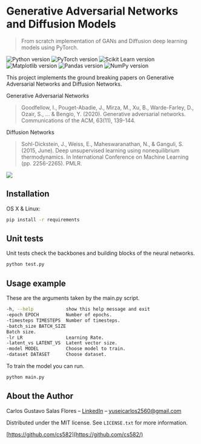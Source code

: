 # Generative Adversarial Networks and Diffusion Models
> From scratch implementation of GANs and Diffusion deep learning models using PyTorch.

![Python version][python-image]
![PyTorch version][pytorch-image]
![Scikit Learn version][scikit-learn-image]
![Matplotlib version][matplotlib-image]
![Pandas version][pandas-image]
![NumPy version][numpy-image]

This project implements the ground breaking papers on Generative Adversarial Networks and Diffusion Networks.

Generative Adversarial Networks
> Goodfellow, I., Pouget-Abadie, J., Mirza, M., Xu, B., Warde-Farley, D., Ozair, S., ... & Bengio, Y. (2020). Generative adversarial networks. Communications of the ACM, 63(11), 139-144.

Diffusion Networks
> Sohl-Dickstein, J., Weiss, E., Maheswaranathan, N., & Ganguli, S. (2015, June). Deep unsupervised learning using nonequilibrium thermodynamics. In International Conference on Machine Learning (pp. 2256-2265). PMLR.

![](header.png)

## Installation

OS X & Linux:

```sh
pip install -r requirements
```

## Unit tests

Unit tests check the backbones and building blocks of the neural networks.

```sh
python test.py
```


## Usage example

These are the arguments taken by the main.py script.

```sh
-h, --help            show this help message and exit
-epoch EPOCH          Number of epochs.
-timesteps TIMESTEPS  Number of timesteps.
-batch_size BATCH_SIZE
Batch size.
-lr LR                Learning Rate.
-latent_vs LATENT_VS  Latent vector size.
-model MODEL          Choose model to train.
-dataset DATASET      Choose dataset.
```

To train the model you can run.

```sh
python main.py
```


## About the Author

Carlos Gustavo Salas Flores – [LinkedIn](https://www.linkedin.com/in/carlosgustavosalas/) – yuseicarlos2560@gmail.com

Distributed under the MIT license. See ``LICENSE.txt`` for more information.

[https://github.com/cs582](https://github.com/cs582/)


<!-- Markdown link & img dfn's -->
[python-image]: https://img.shields.io/badge/Python-3.8.5-blue?style=flat-square]
[pytorch-image]: https://img.shields.io/badge/PyTorch-1.9.0-orange?style=flat-square]
[scikit-learn-image]: https://img.shields.io/badge/scikit--learn-0.24.1-blue?style=flat-square]
[matplotlib-image]: https://img.shields.io/badge/Matplotlib-3.3.4-orange?style=flat-square]
[pandas-image]: https://img.shields.io/badge/Pandas-1.2.3-blue?style=flat-square]
[numpy-image]: https://img.shields.io/badge/NumPy-1.20.1-orange?style=flat-square]
